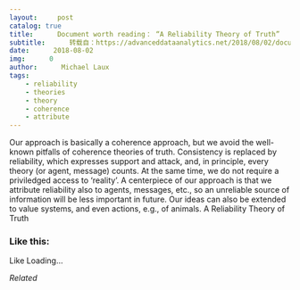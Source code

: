 ```yaml
---
layout:     post
catalog: true
title:      Document worth reading： “A Reliability Theory of Truth”
subtitle:      转载自：https://advanceddataanalytics.net/2018/08/02/document-worth-reading-a-reliability-theory-of-truth/
date:      2018-08-02
img:      0
author:      Michael Laux
tags:
    - reliability
    - theories
    - theory
    - coherence
    - attribute
---
```


Our approach is basically a coherence approach, but we avoid the well-known pitfalls of coherence theories of truth. Consistency is replaced by reliability, which expresses support and attack, and, in principle, every theory (or agent, message) counts. At the same time, we do not require a priviledged access to ‘reality’. A centerpiece of our approach is that we attribute reliability also to agents, messages, etc., so an unreliable source of information will be less important in future. Our ideas can also be extended to value systems, and even actions, e.g., of animals. A Reliability Theory of Truth





### Like this:

Like Loading...


*Related*

